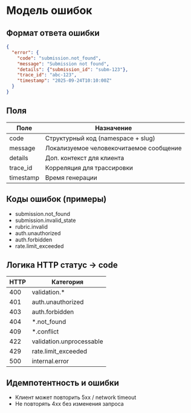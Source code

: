 # Модель ошибок

## Формат ответа ошибки
```json
{
  "error": {
    "code": "submission.not_found",
    "message": "Submission not found",
    "details": {"submission_id": "subm-123"},
    "trace_id": "abc-123",
    "timestamp": "2025-09-24T10:10:00Z"
  }
}
```

## Поля
| Поле | Назначение |
|------|------------|
| code | Структурный код (namespace + slug) |
| message | Локализуемое человекочитаемое сообщение |
| details | Доп. контекст для клиента |
| trace_id | Корреляция для трассировки |
| timestamp | Время генерации |

## Коды ошибок (примеры)
- submission.not_found
- submission.invalid_state
- rubric.invalid
- auth.unauthorized
- auth.forbidden
- rate.limit_exceeded

## Логика HTTP статус → code
| HTTP | Категория |
|------|-----------|
| 400 | validation.* |
| 401 | auth.unauthorized |
| 403 | auth.forbidden |
| 404 | *.not_found |
| 409 | *.conflict |
| 422 | validation.unprocessable |
| 429 | rate.limit_exceeded |
| 500 | internal.error |

## Идемпотентность и ошибки
- Клиент может повторить 5xx / network timeout
- Не повторять 4xx без изменения запроса

